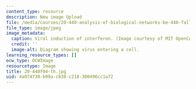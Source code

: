 ```yaml
---
content_type: resource
description: New image Upload
file: /media/courses/20-440-analysis-of-biological-networks-be-440-fall-2004/4a074730b09ac638c218300496cc1a72_20-440f04-th.jpg
file_type: image/jpeg
image_metadata:
  caption: Viral induction of interferon. (Image courtesy of MIT OpenCourseWare.)
  credit: ''
  image-alt: Diagram showing virus entering a cell.
learning_resource_types: []
ocw_type: OCWImage
resourcetype: Image
title: 20-440f04-th.jpg
uid: 4a074730-b09a-c638-c218-300496cc1a72
---
```

